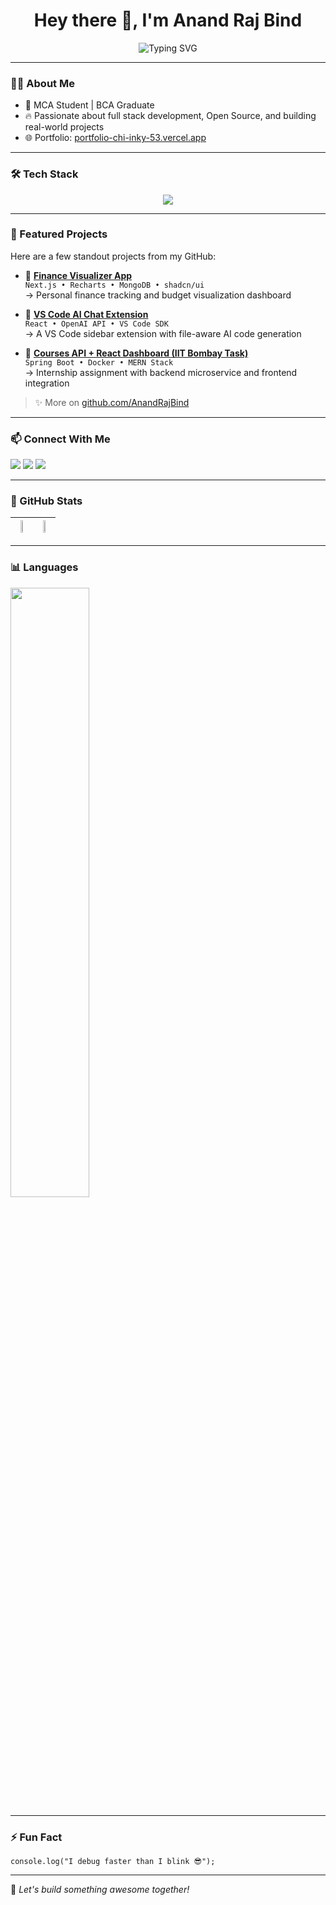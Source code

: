 <h1 align="center">Hey there 👋, I'm Anand Raj Bind</h1>
<p align="center">
  <img src="https://readme-typing-svg.demolab.com?font=Fira+Code&weight=600&pause=1000&color=FDEB5D&center=true&vCenter=true&width=435&lines=Web+Developer;Full+Stack+MERN+Enthusiast;Lifelong+Learner;Next.js+%7C+React+%7C+MongoDB+%7C+Node.js" alt="Typing SVG" />
</p>

---

### 🧑‍💻 About Me
- 🚀 MCA Student | BCA Graduate  
- 🔥 Passionate about full stack development, Open Source, and building real-world projects  
- 🌐 Portfolio: [portfolio-chi-inky-53.vercel.app](https://portfolio-chi-inky-53.vercel.app/)

---

### 🛠️ Tech Stack
<p align="center">
  <img src="https://skillicons.dev/icons?i=html,css,js,ts,react,nextjs,nodejs,express,mongodb,mysql,java,tailwind,styledcomponents,redux,git,github,firebase,vercel,canva,postman" />
</p>

---

### 📂 Featured Projects

Here are a few standout projects from my GitHub:

- 🔗 [**Finance Visualizer App**](https://github.com/AnandRajBind/finance-visualizer)  
  `Next.js • Recharts • MongoDB • shadcn/ui`  
  → Personal finance tracking and budget visualization dashboard

- 🔗 [**VS Code AI Chat Extension**](https://github.com/AnandRajBind/vscode-ai-extension)  
  `React • OpenAI API • VS Code SDK`  
  → A VS Code sidebar extension with file-aware AI code generation

- 🔗 [**Courses API + React Dashboard (IIT Bombay Task)**](https://github.com/AnandRajBind/courses-api-app)  
  `Spring Boot • Docker • MERN Stack`  
  → Internship assignment with backend microservice and frontend integration

> ✨ More on [github.com/AnandRajBind](https://github.com/AnandRajBind?tab=repositories)

---

### 📫 Connect With Me
<p align="left">
  <a href="mailto:anandrajbind.official@gmail.com"><img src="https://img.shields.io/badge/email-D14836?style=for-the-badge&logo=gmail&logoColor=white"/></a>
  <a href="https://www.linkedin.com/in/anandrajbind"><img src="https://img.shields.io/badge/linkedin-0A66C2?style=for-the-badge&logo=linkedin&logoColor=white"/></a>
  <a href="https://www.instagram.com/anandrajbind"><img src="https://img.shields.io/badge/instagram-E4405F?style=for-the-badge&logo=instagram&logoColor=white"/></a>
</p>

---

### 🧾 GitHub Stats

| <img src="https://github-readme-stats.vercel.app/api?username=AnandRajBind&show_icons=true&theme=radical" width="49%" /> | <img src="https://github-readme-streak-stats.herokuapp.com?user=AnandRajBind&theme=radical" width="49%" /> |
|---|---|

---

### 📊 Languages
<img src="https://github-readme-stats.vercel.app/api/top-langs/?username=AnandRajBind&layout=compact&theme=radical" width="50%"/>

---

### ⚡ Fun Fact
`console.log("I debug faster than I blink 😎");`

---

🧠 *Let's build something awesome together!*
